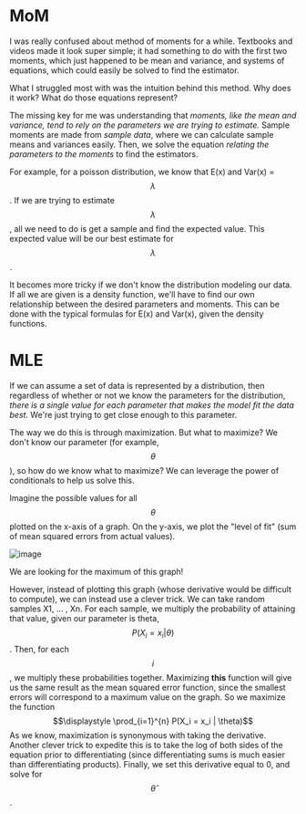 # MoM

I was really confused about method of moments for a while. Textbooks and videos made it look super simple; it had something to do with the first two moments, which just happened to be mean and variance, and systems of equations, which could easily be solved to find the estimator.

What I struggled most with was the intuition behind this method. Why does it work? What do those equations represent?

The missing key for me was understanding that *moments, like the mean and variance, tend to rely on the parameters we are trying to estimate.* Sample moments are made from *sample data*, where we can calculate sample means and variances easily. Then, we solve the equation *relating the parameters to the moments* to find the estimators.

For example, for a poisson distribution, we know that E(x) and Var(x) = $$\lambda$$. If we are trying to estimate $$\lambda$$, all we need to do is get a sample and find the expected value. This expected value will be our best estimate for $$\lambda$$.

It becomes more tricky if we don't know the distribution modeling our data. If all we are given is a density function, we'll have to find our own relationship between the desired parameters and moments. This can be done with the typical formulas for E(x) and Var(x), given the density functions.

# MLE

If we can assume a set of data is represented by a distribution, then regardless of whether or not we know the parameters for the distribution, *there is a single value for each parameter that makes the model fit the data best.* We're just trying to get close enough to this parameter.

The way we do this is through maximization. But what to maximize? We don't know our parameter (for example, $$\theta$$), so how do we know what to maximize? We can leverage the power of conditionals to help us solve this.

Imagine the possible values for all $$\theta$$ plotted on the x-axis of a graph. On the y-axis, we plot the "level of fit" (sum of mean squared errors from actual values). 

![image](https://user-images.githubusercontent.com/83550862/201781751-2a3b9b95-0c1f-4afe-b491-29040e8e41d4.png)


We are looking for the maximum of this graph! 

However, instead of plotting this graph (whose derivative would be difficult to compute), we can instead use a clever trick. We can take random samples X1, ... , Xn. For each sample, we multiply the probability of attaining that value, given our parameter is theta, $$P(X_i = x_i | \theta)$$. Then, for each $$i$$, we multiply these probabilities together. Maximizing **this** function will give us the same result as the mean squared error function, since the smallest errors will correspond to a maximum value on the graph. So we maximize the function $$\displaystyle \prod_{i=1}^{n} P(X_i = x_i | \theta)$$
As we know, maximization is synonymous with taking the derivative. Another clever trick to expedite this is to take the log of both sides of the equation prior to differentiating (since differentiating sums is much easier than differentiating products). Finally, we set this derivative equal to 0, and solve for $$\hat{\theta}$$.

